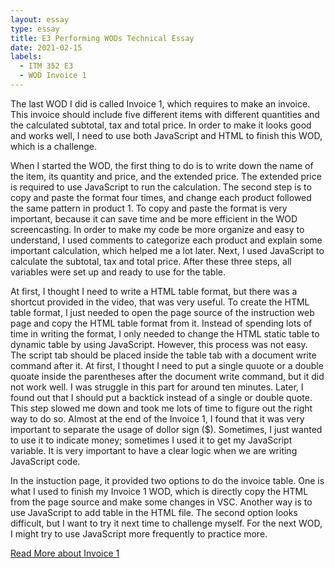 ```yaml
---
layout: essay
type: essay
title: E3 Performing WODs Technical Essay
date: 2021-02-15
labels:
  - ITM 352 E3
  - WOD Invoice 1
---
```


The last WOD I did is called Invoice 1, which requires to make an invoice. This invoice should include five different items with different quantities and the calculated subtotal, tax and total price. In order to make it looks good and works well, I need to use both JavaScript and HTML to finish this WOD, which is a challenge.

When I started the WOD, the first thing to do is to write down the name of the item, its quantity and price, and the extended price. The extended price is required to use JavaScript to run the calculation. The second step is to copy and paste the format four times, and change each product followed the same pattern in product 1. To copy and paste the format is very important, because it can save time and be more efficient in the WOD screencasting. In order to make my code be more organize and easy to understand, I used comments to categorize each product and explain some important calculation, which helped me a lot later. Next, I used JavaScript to calculate the subtotal, tax and total price. After these three steps, all variables were set up and ready to use for the table. 

At first, I thought I need to write a HTML table format, but there was a shortcut provided in the video, that was very useful. To create the HTML table format, I just needed to open the page source of the instruction web page and copy the HTML table format from it. Instead of spending lots of time in writing the format, I only needed to change the HTML static table to dynamic table by using JavaScript. However, this process was not easy. The script tab should be placed inside the table tab with a document write command after it. At first, I thought I need to put a single quuote or a double quoate inside the parentheses after the document write command, but it did not work well. I was struggle in this part for around ten minutes. Later, I found out that I should put a backtick instead of a single or double quote. This step slowed me down and took me lots of time to figure out the right way to do so. Almost at the end of the Invoice 1, I found that it was very important to separate the usage of dollor sign ($). Sometimes, I just wanted to use it to indicate money; sometimes I used it to get my JavaScript variable. It is very important to have a clear logic when we are writing JavaScript code. 

In the instuction page, it provided two options to do the invoice table. One is what I used to finish my Invoice 1 WOD, which is directly copy the HTML from the page source and make some changes in VSC. Another way is to use JavaScript to add table in the HTML file. The second option looks difficult, but I want to try it next time to challenge myself. For the next WOD, I might try to use JavaScript more frequently to practice more.

<a href="https://github.com/qiaojingqiu/qiaojing_ITM352_S21_repo/blob/main/WODs/Invoice1/invoice.html">Read More about Invoice 1</a>

